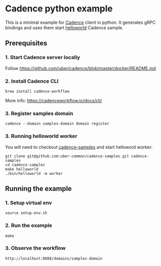 # Cadence python example

This is a minimal example for [Cadence](https://github.com/uber/cadence) client in python. It generates gRPC bindings and uses them start [helloworld](https://github.com/uber-common/cadence-samples/tree/master/cmd/samples/recipes/helloworld) Cadence sample.

## Prerequisites
### 1. Start Cadence server locally
Follow https://github.com/uber/cadence/blob/master/docker/README.md

### 2. Install Cadence CLI
```
brew install cadence-workflow
```
More info: https://cadenceworkflow.io/docs/cli/

### 3. Register samples domain
```
cadence --domain samples-domain domain register
```

### 3. Running helloworld worker
You will need to checkout [cadence-samples](https://github.com/uber-common/cadence-samples) and start helloword worker:
```
git clone git@github.com:uber-common/cadence-samples.git cadence-samples
cd cadence-samples
make helloworld
./bin/helloworld -m worker
```


## Running the example
### 1. Setup virtual env
```
source setup-env.sh
```

### 2. Run the example
```
make
```

### 3. Observe the workflow
```
http://localhost:8088/domains/samples-domain
```
